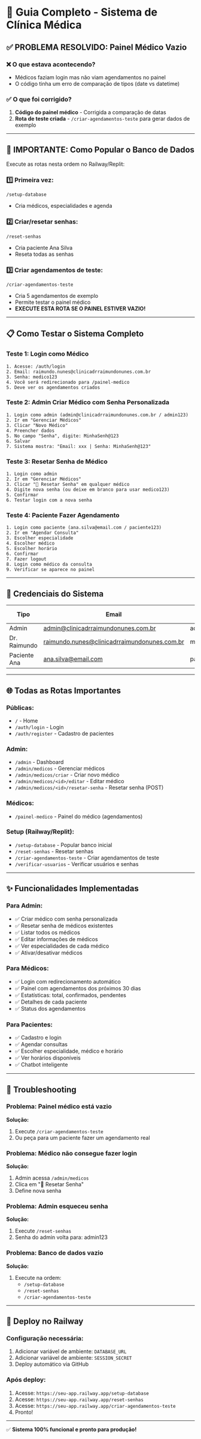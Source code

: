 # 🏥 Guia Completo - Sistema de Clínica Médica

## ✅ PROBLEMA RESOLVIDO: Painel Médico Vazio

### ❌ O que estava acontecendo?
- Médicos faziam login mas não viam agendamentos no painel
- O código tinha um erro de comparação de tipos (date vs datetime)

### ✅ O que foi corrigido?
1. **Código do painel médico** - Corrigida a comparação de datas
2. **Rota de teste criada** - `/criar-agendamentos-teste` para gerar dados de exemplo

---

## 🔴 IMPORTANTE: Como Popular o Banco de Dados

Execute as rotas nesta ordem no Railway/Replit:

### 1️⃣ **Primeira vez:**
```
/setup-database
```
- Cria médicos, especialidades e agenda

### 2️⃣ **Criar/resetar senhas:**
```
/reset-senhas
```
- Cria paciente Ana Silva
- Reseta todas as senhas

### 3️⃣ **Criar agendamentos de teste:**
```
/criar-agendamentos-teste
```
- Cria 5 agendamentos de exemplo
- Permite testar o painel médico
- **EXECUTE ESTA ROTA SE O PAINEL ESTIVER VAZIO!**

---

## 📋 Como Testar o Sistema Completo

### Teste 1: Login como Médico
```
1. Acesse: /auth/login
2. Email: raimundo.nunes@clinicadrraimundonunes.com.br
3. Senha: medico123
4. Você será redirecionado para /painel-medico
5. Deve ver os agendamentos criados
```

### Teste 2: Admin Criar Médico com Senha Personalizada
```
1. Login como admin (admin@clinicadrraimundonunes.com.br / admin123)
2. Ir em "Gerenciar Médicos"
3. Clicar "Novo Médico"
4. Preencher dados
5. No campo "Senha", digite: MinhaSenh@123
6. Salvar
7. Sistema mostra: "Email: xxx | Senha: MinhaSenh@123"
```

### Teste 3: Resetar Senha de Médico
```
1. Login como admin
2. Ir em "Gerenciar Médicos"
3. Clicar "🔑 Resetar Senha" em qualquer médico
4. Digite nova senha (ou deixe em branco para usar medico123)
5. Confirmar
6. Testar login com a nova senha
```

### Teste 4: Paciente Fazer Agendamento
```
1. Login como paciente (ana.silva@email.com / paciente123)
2. Ir em "Agendar Consulta"
3. Escolher especialidade
4. Escolher médico
5. Escolher horário
6. Confirmar
7. Fazer logout
8. Login como médico da consulta
9. Verificar se aparece no painel
```

---

## 🔐 Credenciais do Sistema

| Tipo | Email | Senha | Redireciona para |
|------|-------|-------|------------------|
| Admin | admin@clinicadrraimundonunes.com.br | admin123 | /admin |
| Dr. Raimundo | raimundo.nunes@clinicadrraimundonunes.com.br | medico123 | /painel-medico |
| Paciente Ana | ana.silva@email.com | paciente123 | /chatbot |

---

## 🌐 Todas as Rotas Importantes

### Públicas:
- `/` - Home
- `/auth/login` - Login
- `/auth/register` - Cadastro de pacientes

### Admin:
- `/admin` - Dashboard
- `/admin/medicos` - Gerenciar médicos
- `/admin/medicos/criar` - Criar novo médico
- `/admin/medicos/<id>/editar` - Editar médico
- `/admin/medicos/<id>/resetar-senha` - Resetar senha (POST)

### Médicos:
- `/painel-medico` - Painel do médico (agendamentos)

### Setup (Railway/Replit):
- `/setup-database` - Popular banco inicial
- `/reset-senhas` - Resetar senhas
- `/criar-agendamentos-teste` - Criar agendamentos de teste
- `/verificar-usuarios` - Verificar usuários e senhas

---

## ✨ Funcionalidades Implementadas

### Para Admin:
- ✅ Criar médico com senha personalizada
- ✅ Resetar senha de médicos existentes
- ✅ Listar todos os médicos
- ✅ Editar informações de médicos
- ✅ Ver especialidades de cada médico
- ✅ Ativar/desativar médicos

### Para Médicos:
- ✅ Login com redirecionamento automático
- ✅ Painel com agendamentos dos próximos 30 dias
- ✅ Estatísticas: total, confirmados, pendentes
- ✅ Detalhes de cada paciente
- ✅ Status dos agendamentos

### Para Pacientes:
- ✅ Cadastro e login
- ✅ Agendar consultas
- ✅ Escolher especialidade, médico e horário
- ✅ Ver horários disponíveis
- ✅ Chatbot inteligente

---

## 🐛 Troubleshooting

### Problema: Painel médico está vazio
**Solução:**
1. Execute `/criar-agendamentos-teste`
2. Ou peça para um paciente fazer um agendamento real

### Problema: Médico não consegue fazer login
**Solução:**
1. Admin acessa `/admin/medicos`
2. Clica em "🔑 Resetar Senha"
3. Define nova senha

### Problema: Admin esqueceu senha
**Solução:**
1. Execute `/reset-senhas`
2. Senha do admin volta para: admin123

### Problema: Banco de dados vazio
**Solução:**
1. Execute na ordem:
   - `/setup-database`
   - `/reset-senhas`
   - `/criar-agendamentos-teste`

---

## 🚀 Deploy no Railway

### Configuração necessária:
1. Adicionar variável de ambiente: `DATABASE_URL`
2. Adicionar variável de ambiente: `SESSION_SECRET`
3. Deploy automático via GitHub

### Após deploy:
1. Acesse: `https://seu-app.railway.app/setup-database`
2. Acesse: `https://seu-app.railway.app/reset-senhas`
3. Acesse: `https://seu-app.railway.app/criar-agendamentos-teste`
4. Pronto!

---

✅ **Sistema 100% funcional e pronto para produção!**
